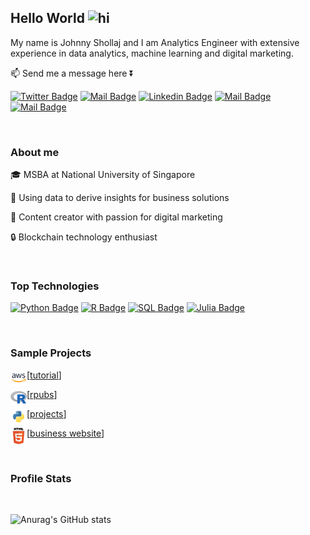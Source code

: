 ## <strong>Hello World</strong> <img src="https://user-images.githubusercontent.com/1303154/88677602-1635ba80-d120-11ea-84d8-d263ba5fc3c0.gif" width="28px" alt="hi">

My name is Johnny Shollaj and I am Analytics Engineer with extensive experience in data analytics, machine learning and digital marketing. 

:mailbox: Send me a message here :arrow_double_down:

[![Twitter Badge](https://img.shields.io/badge/-@JShollaj-1ca0f1?style=flat&labelColor=1ca0f1&logo=twitter&logoColor=white&link=https://twitter.com/JShollaj)](https://twitter.com/JShollaj) [![Mail Badge](https://img.shields.io/badge/-Johnny-e74c3c?style=flat&labelColor=e74c3c&logo=youtube&logoColor=white)](https://www.youtube.com/channel/UCdlWeckzeHC7IELFX7Vpfiw) [![Linkedin Badge](https://img.shields.io/badge/-JohnnyShollaj-0e76a8?style=flat&labelColor=0e76a8&logo=linkedin&logoColor=white)](https://www.linkedin.com/in/xs94/) [![Mail Badge](https://img.shields.io/badge/-@ilambdafitness-e84393?style=flat&labelColor=e84393&logo=instagram&logoColor=white)](https://www.instagram.com/lambdafitness/) [![Mail Badge](https://img.shields.io/badge/-xhonisholla-c0392b?style=flat&labelColor=c0392b&logo=gmail&logoColor=white)](mailto:xhonisholla@gmail.com)

<br>

### <strong>About me</strong>


&#127891; MSBA at National University of Singapore

&#128246; Using data to derive insights for business solutions

&#127909; Content creator with passion for digital marketing

&#128274; Blockchain technology enthusiast

<br>

### <strong>Top Technologies</strong>

[![Python Badge](https://img.shields.io/badge/-Python-FFD43B?style=for-the-badge&labelColor=black&logo=python&logoColor=FFD43B)](#) [![R Badge](https://img.shields.io/badge/-R-4B8BBE?style=for-the-badge&labelColor=black&logo=R&logoColor=4B8BBE)](#) [![SQL Badge](https://img.shields.io/badge/-Sql-336791?style=for-the-badge&labelColor=black&logo=postgresql&logoColor=336791)](#) [![Julia Badge](https://img.shields.io/badge/-Julia-9558B2?style=for-the-badge&labelColor=black&logo=julia&logoColor=9558B2)](#)

<br>

### <strong>Sample Projects</strong>


[<img align="left" alt="HTML5" width="26px" src="https://raw.githubusercontent.com/github/explore/80688e429a7d4ef2fca1e82350fe8e3517d3494d/topics/aws/aws.png" />[tutorial](https://www.youtube.com/channel/UCdlWeckzeHC7IELFX7Vpfiw)]

<img align="left" alt="R" width="26px" src="https://raw.githubusercontent.com/github/explore/80688e429a7d4ef2fca1e82350fe8e3517d3494d/topics/r/r.png"/>[[rpubs](https://rpubs.com/Xns140/)]

[<img align="left" alt="Visual Studio Code" width="26px" src="https://raw.githubusercontent.com/github/explore/80688e429a7d4ef2fca1e82350fe8e3517d3494d/topics/python/python.png" />[projects](https://github.com/Xns140)]

[<img align="left" alt="Visual Studio Code" width="26px" src="https://raw.githubusercontent.com/github/explore/80688e429a7d4ef2fca1e82350fe8e3517d3494d/topics/html/html.png" />[business website](https://smartupcompany.com/)]


<br>


### <strong>Profile Stats</strong>
<br>

![Anurag's GitHub stats](https://github-readme-stats.vercel.app/api?username=Xns140&hide=contribs,prs&theme=radical)
